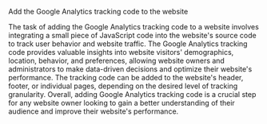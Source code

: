 Add the Google Analytics tracking code to the website

The task of adding the Google Analytics tracking code to a website involves integrating a small piece of JavaScript code into the website's source code to track user behavior and website traffic. 
The Google Analytics tracking code provides valuable insights into website visitors' demographics, location, behavior, and preferences, allowing website owners and administrators to make data-driven decisions and optimize their website's performance. 
The tracking code can be added to the website's header, footer, or individual pages, depending on the desired level of tracking granularity. 
Overall, adding Google Analytics tracking code is a crucial step for any website owner looking to gain a better understanding of their audience and improve their website's performance.